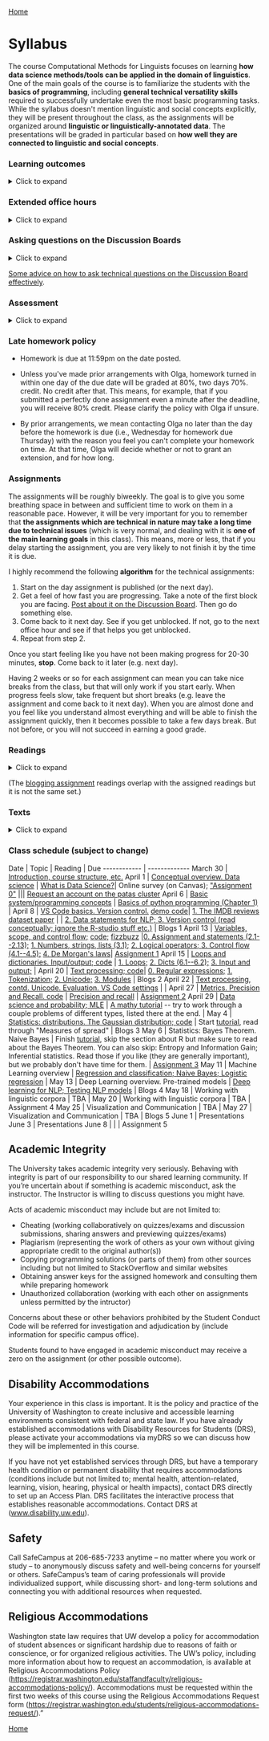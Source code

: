 [Home](index.md)

# Syllabus

The course Computational Methods for Linguists focuses on learning **how data science methods/tools can be applied in the domain of linguistics**. One of the main goals of the course is to familiarize the students with the **basics of programming**, including **general technical versatility skills** required to successfully undertake even the most basic programming tasks. While the syllabus doesn't mention linguistic and social concepts explicitly, they will be present throughout the class, as the assignments will be organized around **linguistic or linguistically-annotated data**. The presentations will be graded in particular based on **how well they are connected to linguistic and social concepts**.

### Learning outcomes 
<details>
  <summary>Click to expand</summary>
  
Students will learn about what counts as data in computational linguistics, as well as how linguistic theory and questions dictate which computational methods are employed. Similarly, students will learn about ethical and social implications of data uses in linguistics. Students will learn basic programming concepts and how to write a range of programs (using python programming language). They will also learn how to use command-line interface and version control. They will learn a range of techniques for data cleaning, representing data as vectors, thoughtfully choosing a model, loading the data into the model, running the model, and interpreting and visualizing results.
</details>

### Extended office hours ###
<details>
  <summary>Click to expand</summary>

In this class, we offer you <b>extended office hours</b>, because you will face technical issues with which every person needs help, when they come across them the first few times.
While the usual expectation applies, that you come to the office hours with a <b>specific issue</b> and show your work (demonstrate that you have made some effort already), remember that there is <b>no expectation</b> that your issue needs to be particularly complex or advanced. Many technical issues are simple but can take hours to figure out if you see them for the first time. <b>Use the extended office hours.</b>
</details>

### Asking questions on the Discussion Boards ###
<details>
  <summary>Click to expand</summary>

There will be a dedicated Discussion Board on Canvas for each assignment, as well as an area for general and other questions. It is important that you ask a lot of questions on the Discussion Boards, and we do mean it. Posting a question on the Discussion Board will allow others to benefit from your question and our answer! Use email for confidential questions such as regarding your grades and personal circumstances, but not for any questions related to assignments or class logistics! Use the Discussion Boards for that!

</details>

[Some advice on how to ask technical questions on the Discussion Board effectively](questions.md).

### Assessment
<details>
  <summary>Click to expand</summary>

The class is organized around a series of assignments targeting different concepts and skills but all connected to linguistic data/corpora (TBA). There are no exams. The assignments, on which the students will work individually, put toghether account for 80% of the grade. Additionally, there is a presentation related to the assignments which is worth another 15% (the presentation may be pre-recorded). Additionally, students will write a blog post reflecting on a reading of their choice and will also post comments to their classmate's posts; this is worth another 5%. Up to 2% (positive) adjustment for participation (such as asking questions during class or on the discussion board, attending office hours etc.). <br><br>

Grading scale: <br><br>

95% = 4.0, 94% = 3.9, 93% = 3.8 & so on.

</details>


### Late homework policy

* Homework is due at 11:59pm on the date posted.

* Unless you've made prior arrangements with Olga, homework turned in within one day of the due date will be graded at 80%, two days 70%. credit. No credit after that. This means, for example, that if you submitted a perfectly done assignment even a minute after the deadline, you will receive 80% credit. Please clarify the policy with Olga if unsure.

* By prior arrangements, we mean contacting Olga no later than the day before the homework is due (i.e., Wednesday for homework due Thursday) with the reason you feel you can't complete your homework on time. At that time, Olga will decide whether or not to grant an extension, and for how long.


### Assignments

The assignments will be roughly biweekly. The goal is to give you some breathing space in between and sufficient time to work on them in a reasonable pace. However, it will be very important for you to remember that **the assignments which are technical in nature may take a long time due to technical issues** (which is very normal, and dealing with it is **one of the main learning goals** in this class). This means, more or less, that if you delay starting the assignment, you are very likely to not finish it by the time it is due. 

I highly recommend the following <b>algorithm</b> for the technical assignments:

1. Start on the day assignment is published (or the next day).
1. Get a feel of how fast you are progressing. Take a note of the first block you are facing. [Post about it on the Discussion Board](questions.md). Then go do something else.
1. Come back to it next day. See if you get unblocked. If not, go to the next office hour and see if that helps you get unblocked.
1. Repeat from step 2.

Once you start feeling like you have not been making progress for 20-30 minutes, <b>stop</b>. Come back to it later (e.g. next day).

Having 2 weeks or so for each assignment can mean you can take nice breaks from the class, but that will only work if you start early. When progress feels slow, take frequent but short breaks (e.g. leave the assignment and come back to it next day). When you are almost done and you feel like you understand almost everything and will be able to finish the assignment quickly, then it becomes possible to take a few days break. But not before, or you will not succeed in earning a good grade. 

### Readings
<details>
    <summary>Click to expand</summary>  
There will be some assigned readings for most lectures. Some of them will just be blog posts and websites for beginner programmers etc. They are just as good for learning about these things as books ;) Maybe even better. Other readings will include scholarly papers; reading those is more difficult, so, try to identify some specific goals as you read. E.g. "I am reading this to understand what "Data Statements" are and I want to form an opinion about whether they are useful in some particular context." 
  
</details>  
  
(The [blogging assignment](blog.md) readings overlap with the assigned readings but it is not the same set.)


### Texts
<details>
  <summary>Click to expand</summary>
  
There are no required textbooks, though there will be some reading, all available online.<br><br>

Recommended text (for those who have not taken LING200): <i>Language Files 12</i>. <br><br>

You may find a book on python programming for beginners helpful, but in general we will rely on online resources.
</details>

### Class schedule (subject to change)

Date | Topic | Reading | Due
------------ | -------------
March 30 | [Introduction, course structure, etc.](slides/Ling471-0330.pdf)
April 1 | [Conceptual overview. Data science](slides/0401.pdf) | [What is Data Science?](https://hdsr.mitpress.mit.edu/pub/jhy4g6eg/release/7?readingCollection=72befc2a)| Online survey (on Canvas); ["Assignment 0"](assign0.md)
||| [Request an account on the patas cluster](https://cldb.ling.washington.edu/live/accountrequest-form.php)
April 6 | [Basic system/programming concepts](slides/0406.pdf) | [Basics of python programming (Chapter 1)](https://www.openbookproject.net/books/bpp4awd/ch01.html) |
April 8 | [VS Code basics. Version control.](slides/0408.pdf) [demo code](demos/April8_demo.py)| [1. The IMDB reviews dataset paper](https://ai.stanford.edu/~amaas/papers/wvSent_acl2011.pdf)
|  | [2. Data statements for NLP; ](DataStatementsForNLP.pdf) [3. Version control (read conceptually; ignore the R-studio stuff etc.)](https://ourcodingclub.github.io/tutorials/git/) | Blogs 1
April 13 | [Variables, scope, and control flow;](slides/0413.pdf) [code;](demos/April13.py) [fizzbuzz](demos/fizzbuzz.py) |[0. Assignment and statements (2.1--2.13);](https://www.openbookproject.net/books/bpp4awd/ch02.html) [1. Numbers, strings, lists (3.1);](https://docs.python.org/3/tutorial/introduction.html#using-python-as-a-calculator) [2. Logical operators; ](https://www.tutorialspoint.com/discrete_mathematics/discrete_mathematics_propositional_logic.htm) [3. Control flow (4.1--4.5);](https://docs.python.org/3/tutorial/controlflow.html) [4. De Morgan's laws](https://blog.penjee.com/what-is-demorgans-law-in-programming-answered-with-pics/)| [Assignment 1](assignments/Assignment-1.md) 
April 15 | [Loops and dictionaries. Input/output; ](slides/0415.pdf) [code](demos/April15.py) | [1. Loops;](https://www.dataquest.io/blog/python-for-loop-tutorial/) [2. Dicts (6.1--6.2);](https://www.openbookproject.net/books/bpp4awd/ch06.html) [3. Input and output;](https://docs.python.org/3/tutorial/inputoutput.html) | 
April 20 | [Text processing; ](slides/0420.pdf) [code](demos/April20.py)| [0. Regular expressions;](https://docs.python.org/3/howto/regex.html) [1. Tokenization;](https://www.analyticsvidhya.com/blog/2019/07/how-get-started-nlp-6-unique-ways-perform-tokenization/) [2. Unicode;](https://docs.python.org/3/howto/unicode.html) [3. Modules](https://docs.python.org/3/tutorial/modules.html) | Blogs 2
April 22 | [Text processing, contd. Unicode. Evaluation. ](slides/0422.pdf) [VS Code settings](demos/setting-up-vs-code.md)  |  | 
April 27 | [Metrics. Precision and Recall. ](slides/0427.pdf) [code](demos/April27.py) | [Precision and recall](https://medium.com/@shrutisaxena0617/precision-vs-recall-386cf9f89488)  | [Assignment 2](assignments/Assignment2.md) 
April 29 | [Data science and probability; MLE](slides/0429.pdf)  | [A mathy tutorial](https://tutors4you.com/probabilitytutorial.htm) -- try to work through a couple problems of different types, listed there at the end. |
May 4 | [Statistics: distributions. The Gaussian distribution; ](slides/0504.pdf) [code](demos/May4.py) | Start [tutorial](https://www.edureka.co/blog/statistics-and-probability/), read through "Measures of spread" | Blogs 3
May 6 | Statistics: Bayes Theorem. Naive Bayes | Finish [tutorial](https://www.edureka.co/blog/statistics-and-probability/), skip the section about R but make sure to read about the Bayes Theorem. You can also skip: Entropy and Information Gain; Inferential statistics. Read those if you like (they are generally important), but we probably don't have time for them. | [Assignment 3](assignments/Assignment3.md) 
May 11 | Machine Learning overview  | [Regression and classification; ](https://medium.com/quick-code/regression-versus-classification-machine-learning-whats-the-difference-345c56dd15f7) [Naive Bayes; ](https://machinelearningmastery.com/naive-bayes-classifier-scratch-python/) [Logistic regression](https://www.tibco.com/reference-center/what-is-logistic-regression) |
May 13 | Deep Learning overview. Pre-trained models | [Deep learning for NLP; ](https://medium.com/dair-ai/deep-learning-for-nlp-an-overview-of-recent-trends-d0d8f40a776d) [Testing NLP models](https://slideslive.com/38929272/beyond-accuracy-behavioral-testing-of-nlp-models-with-checklist) | Blogs 4
May 18 | Working with linguistic corpora | TBA | 
May 20 | Working with linguistic corpora | TBA | Assignment 4
May 25 | Visualization and Communication | TBA | 
May 27 | Visualization and Communication | TBA | Blogs 5
June 1 | Presentations 
June 3 | Presentations
June 8 | | | Assignment 5 


## Academic Integrity
The University takes academic integrity very seriously. Behaving with integrity is part of our responsibility to our shared learning community. If you’re uncertain about if something is academic misconduct, ask the instructor. The Instructor is willing to discuss questions you might have.

Acts of academic misconduct may include but are not limited to:

- Cheating (working collaboratively on quizzes/exams and discussion submissions, sharing answers and previewing quizzes/exams)
- Plagiarism (representing the work of others as your own without giving appropriate credit to the original author(s))
- Copying programming solutions (or parts of them) from other sources including but not limited to StackOverflow and similar websites
- Obtaining answer keys for the assigned homework and consulting them while preparing homework
- Unauthorized collaboration (working with each other on assignments unless permitted by the intructor)

Concerns about these or other behaviors prohibited by the Student Conduct Code will be referred for investigation and adjudication by (include information for specific campus office).

Students found to have engaged in academic misconduct may receive a zero on the assignment (or other possible outcome).

## Disability Accommodations 
Your experience in this class is important. It is the policy and practice of the University of Washington to create inclusive and accessible learning environments consistent with federal and state law. If you have already established accommodations with Disability Resources for Students (DRS), please activate your accommodations via myDRS so we can discuss how they will be implemented in this course.

If you have not yet established services through DRS, but have a temporary health condition or permanent disability that requires accommodations (conditions include but not limited to; mental health, attention-related, learning, vision, hearing, physical or health impacts), contact DRS directly to set up an Access Plan. DRS facilitates the interactive process that establishes reasonable accommodations. Contact DRS at (www.disability.uw.edu).

## Safety 
Call SafeCampus at 206-685-7233 anytime – no matter where you work or study – to anonymously discuss safety and well-being concerns for yourself or others. SafeCampus’s team of caring professionals will provide individualized support, while discussing short- and long-term solutions and connecting you with additional resources when requested.

## Religious Accommodations 

Washington state law requires that UW develop a policy for accommodation of student absences or significant hardship due to reasons of faith or conscience, or for organized religious activities. The UW’s policy, including more information about how to request an accommodation, is available at Religious Accommodations Policy (https://registrar.washington.edu/staffandfaculty/religious-accommodations-policy/). Accommodations must be requested within the first two weeks of this course using the Religious Accommodations Request form (https://registrar.washington.edu/students/religious-accommodations-request/).”

[Home](index.md)
